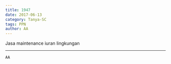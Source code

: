 ```yaml
---
title: 1947
date: 2017-06-13
category: Tanya-SC
tags: PPN
author: AA
---
```


Jasa maintenance iuran lingkungan

---



`AA`
